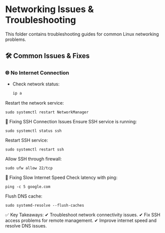 # **Networking Issues & Troubleshooting**  

This folder contains troubleshooting guides for common Linux networking problems.  

## **🛠 Common Issues & Fixes**  

### 🌐 **No Internet Connection**  
- Check network status:  
  ```bash
  ip a
  ```
  
Restart the network service:
```
sudo systemctl restart NetworkManager
```
🔌 Fixing SSH Connection Issues
Ensure SSH service is running:
```
sudo systemctl status ssh
```

Restart SSH service:
```
sudo systemctl restart ssh
```
Allow SSH through firewall:
```
sudo ufw allow 22/tcp
```
🚀 Fixing Slow Internet Speed
Check latency with ping:
```
ping -c 5 google.com
```

Flush DNS cache:
```
sudo systemd-resolve --flush-caches
```

✅ Key Takeaways:
✔ Troubleshoot network connectivity issues.
✔ Fix SSH access problems for remote management.
✔ Improve internet speed and resolve DNS issues.
